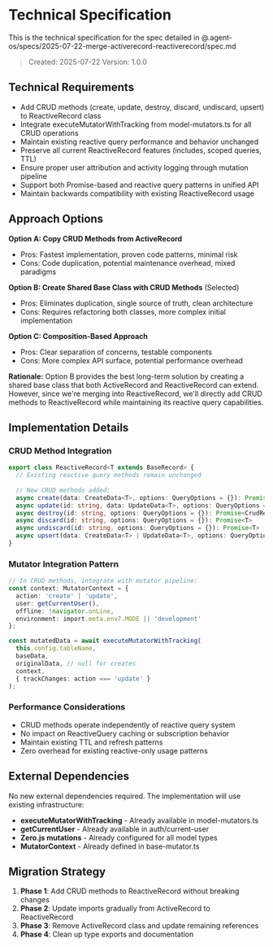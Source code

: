 # Technical Specification

This is the technical specification for the spec detailed in @.agent-os/specs/2025-07-22-merge-activerecord-reactiverecord/spec.md

> Created: 2025-07-22
> Version: 1.0.0

## Technical Requirements

- Add CRUD methods (create, update, destroy, discard, undiscard, upsert) to ReactiveRecord class
- Integrate executeMutatorWithTracking from model-mutators.ts for all CRUD operations
- Maintain existing reactive query performance and behavior unchanged
- Preserve all current ReactiveRecord features (includes, scoped queries, TTL)
- Ensure proper user attribution and activity logging through mutation pipeline
- Support both Promise-based and reactive query patterns in unified API
- Maintain backwards compatibility with existing ReactiveRecord usage

## Approach Options

**Option A: Copy CRUD Methods from ActiveRecord**
- Pros: Fastest implementation, proven code patterns, minimal risk
- Cons: Code duplication, potential maintenance overhead, mixed paradigms

**Option B: Create Shared Base Class with CRUD Methods** (Selected)
- Pros: Eliminates duplication, single source of truth, clean architecture
- Cons: Requires refactoring both classes, more complex initial implementation

**Option C: Composition-Based Approach**
- Pros: Clear separation of concerns, testable components
- Cons: More complex API surface, potential performance overhead

**Rationale:** Option B provides the best long-term solution by creating a shared base class that both ActiveRecord and ReactiveRecord can extend. However, since we're merging into ReactiveRecord, we'll directly add CRUD methods to ReactiveRecord while maintaining its reactive query capabilities.

## Implementation Details

### CRUD Method Integration

```typescript
export class ReactiveRecord<T extends BaseRecord> {
  // Existing reactive query methods remain unchanged
  
  // New CRUD methods added:
  async create(data: CreateData<T>, options: QueryOptions = {}): Promise<T>
  async update(id: string, data: UpdateData<T>, options: QueryOptions = {}): Promise<T>
  async destroy(id: string, options: QueryOptions = {}): Promise<CrudResult>
  async discard(id: string, options: QueryOptions = {}): Promise<T>
  async undiscard(id: string, options: QueryOptions = {}): Promise<T>
  async upsert(data: CreateData<T> | UpdateData<T>, options: QueryOptions = {}): Promise<T>
}
```

### Mutator Integration Pattern

```typescript
// In CRUD methods, integrate with mutator pipeline:
const context: MutatorContext = {
  action: 'create' | 'update',
  user: getCurrentUser(),
  offline: !navigator.onLine,
  environment: import.meta.env?.MODE || 'development'
};

const mutatedData = await executeMutatorWithTracking(
  this.config.tableName,
  baseData,
  originalData, // null for creates
  context,
  { trackChanges: action === 'update' }
);
```

### Performance Considerations

- CRUD methods operate independently of reactive query system
- No impact on ReactiveQuery caching or subscription behavior
- Maintain existing TTL and refresh patterns
- Zero overhead for existing reactive-only usage patterns

## External Dependencies

No new external dependencies required. The implementation will use existing infrastructure:

- **executeMutatorWithTracking** - Already available in model-mutators.ts
- **getCurrentUser** - Already available in auth/current-user
- **Zero.js mutations** - Already configured for all model types
- **MutatorContext** - Already defined in base-mutator.ts

## Migration Strategy

1. **Phase 1**: Add CRUD methods to ReactiveRecord without breaking changes
2. **Phase 2**: Update imports gradually from ActiveRecord to ReactiveRecord
3. **Phase 3**: Remove ActiveRecord class and update remaining references
4. **Phase 4**: Clean up type exports and documentation